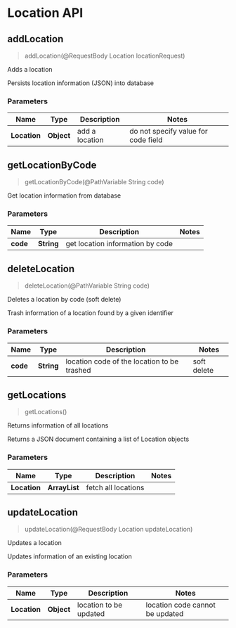 # Location API

<a name="addLocation"></a>

## **addLocation**

> addLocation(@RequestBody Location locationRequest)

Adds a location

Persists location information (JSON) into database

### Parameters

 Name         | Type       | Description    | Notes                               
--------------|------------|----------------|-------------------------------------
 **Location** | **Object** | add a location | do not specify value for code field 

<a name="getLocationByCode"></a>

## **getLocationByCode**

> getLocationByCode(@PathVariable String code)

Get location information from database

### Parameters

 Name     | Type       | Description                      | Notes 
----------|------------|----------------------------------|-------
 **code** | **String** | get location information by code |

<a name="deleteLocation"></a>

## **deleteLocation**

> deleteLocation(@PathVariable String code)

Deletes a location by code (soft delete)

Trash information of a location found by a given identifier

### Parameters

 Name     | Type       | Description                                 | Notes       
----------|------------|---------------------------------------------|-------------
 **code** | **String** | location code of the location to be trashed | soft delete 

<a name="getLocations"></a>

## **getLocations**

> getLocations()

Returns information of all locations

Returns a JSON document containing a list of Location objects

### Parameters

 Name         | Type          | Description         | Notes 
--------------|---------------|---------------------|-------
 **Location** | **ArrayList** | fetch all locations |

<a name="updateLocation"></a>

## **updateLocation**

> updateLocation(@RequestBody Location updateLocation)

Updates a location

Updates information of an existing location

### Parameters

 Name         | Type       | Description            | Notes                           
--------------|------------|------------------------|---------------------------------
 **Location** | **Object** | location to be updated | location code cannot be updated 
 
